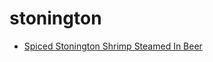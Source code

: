 # stonington

 * [Spiced Stonington Shrimp Steamed In Beer](../../index/s/spiced-stonington-shrimp-steamed-in-beer-107192.json)
